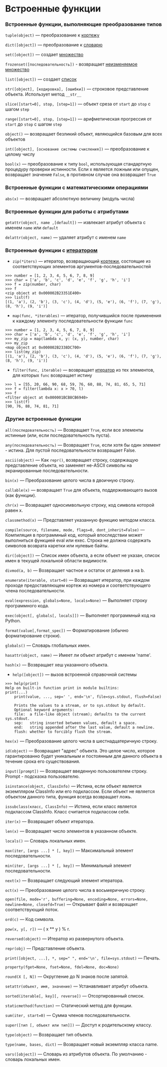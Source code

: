 # Встроенные функции

### Встроенные функции, выполняющие преобразование типов

`tuple(object)` — преобразование к [кортежу](Python-Tuple%20(Кортежи).md)

`dict([object])` — преобразование к [словарю](Python-Dict%20(Словари).md)

`set([object])` — создает [множество](Python-Set%20(Множество).md)

`frozenset([последовательность])` - возвращает [неизменяемое множество](Python-Set%20(Множество).md)

`list([object])` — создает [список](Python-List%20(Списки).md)

`str([object], [кодировка], [ошибки])` — строковое представление объекта. Использует метод `__str__`

`slice([start=0], stop, [step=1])` — объект среза от `start` до `stop` с шагом `step`

`range([start=0], stop, [step=1])` — арифметическая прогрессия от `start` до `stop` с шагом `step`

`object()` — возвращает безликий объект, являющийся базовым для всех объектов

`int([object], [основание системы счисления])` — преобразование к целому числу

`bool(x)` — преобразование к типу `bool`, использующая стандартную процедуру проверки истинности. 
Если х является ложным или опущен, возвращает значение `False`, в противном случае она возвращает `True`

### Встроенные функции с математическими операциями 

`abs(x)` — возвращает абсолютную величину (модуль числа)

### Встроенные функции для работы с атрибутами

`getattr(object, name ,[default])` — извлекает атрибут объекта с именем `name` или `default`

`delattr(object, name)` — удаляет атрибут с именем `name`

### Встроенные функции с [итератором](Паттерн-Итератор.md)

- `zip(*iters)` — итератор, возвращающий [кортежи](Python-Tuple%20(Кортежи).md),
состоящие из соответствующих элементов аргументов-последовательностей
```
>>> number = [1, 2, 3, 4, 5, 6, 7, 8, 9]
>>> char = ['a', 'b', 'c', 'd', 'e', 'f', 'g', 'h', 'i']
>>> f = zip(number, char)
>>> f
<zip object at 0x000002B23351E400>
>>> list(f)
[(1, 'a'), (2, 'b'), (3, 'c'), (4, 'd'), (5, 'e'), (6, 'f'), (7, 'g'), (8, 'h'), (9, 'i')]
```
- `map(func, *iterables)` — итератор, получившийся после применения к каждому 
элементу последовательности функции `func`
```
>>> number = [1, 2, 3, 4, 5, 6, 7, 8, 9]
>>> char = ['a', 'b', 'c', 'd', 'e', 'f', 'g', 'h', 'i']
>>> my_zip = map(lambda x, y: (x, y), number, char)
>>> my_zip
<map object at 0x000002B2338DC700>
>>> list(my_zip)
[(1, 'a'), (2, 'b'), (3, 'c'), (4, 'd'), (5, 'e'), (6, 'f'), (7, 'g'), (8, 'h'), (9, 'i')]
```

- `filter(func, iterable)` — возвращает [итератор](Паттерн-Итератор.md) из тех 
элементов, для которых `func` возвращает истину
```
>>> l = [55, 20, 66, 90, 68, 59, 76, 60, 88, 74, 81, 65, 5, 71]
>>> f = filter(lambda x: x > 70, l)
>>> f
<filter object at 0x000001BCB8CB6940>
>>> list(f)
[90, 76, 88, 74, 81, 71]
```

### Другие встроенные функции

`all(последовательность)` — Возвращает `True`, если все элементы истинные (или, если последовательность пуста).

`any(последовательность)` — Возвращает `True`, если хотя бы один элемент - истина. Для пустой последовательности возвращает False.

`ascii(object)` — Как `repr()`, возвращает строку, содержащую представление объекта, но заменяет не-ASCII символы на экранированные последовательности.

`bin(x)` — Преобразование целого числа в двоичную строку.

`callable(x)` — возвращает `True` для объекта, поддерживающего вызов (как функции).

`chr(x)` — Возвращает односимвольную строку, код символа которой равен x.

`classmethod(x)` — Представляет указанную функцию методом класса.

`compile(source, filename, mode, flags=0, dont_inherit=False)` — Компиляция в программный код, который впоследствии может выполниться функцией eval или exec. Строка не должна содержать символов возврата каретки или нулевые байты.

`dir([object])` — Список имен объекта, а если объект не указан, список имен в текущей локальной области видимости.

`divmod(a, b)` — Возвращает частное и остаток от деления a на b.

`enumerate(iterable, start=0)` — Возвращает итератор, при каждом проходе предоставляющем кортеж из номера и соответствующего члена последовательности.

`eval(expression, globals=None, locals=None)` — Выполняет строку программного кода.

`exec(object[, globals[, locals]])` — Выполняет программный код на Python.

`format(value[,format_spec])` — Форматирование (обычно форматирование строки).

`globals()` — Словарь глобальных имен.

`hasattr(object, name)` — Имеет ли объект атрибут с именем 'name'.

`hash(x)` — Возвращает хеш указанного объекта.

- `help([object])` — вызов встроенной справочной системы
```
>>> help(print)
Help on built-in function print in module builtins:
print(...)
    print(value, ..., sep=' ', end='\n', file=sys.stdout, flush=False)
    
    Prints the values to a stream, or to sys.stdout by default.
    Optional keyword arguments:
    file:  a file-like object (stream); defaults to the current sys.stdout.
    sep:   string inserted between values, default a space.
    end:   string appended after the last value, default a newline.
    flush: whether to forcibly flush the stream.
```

`hex(х)` — Преобразование целого числа в шестнадцатеричную строку.

`id(object)` — Возвращает "адрес" объекта. Это целое число, которое гарантированно будет уникальным и постоянным для данного объекта в течение срока его существования.

`input([prompt])` — Возвращает введенную пользователем строку. Prompt - подсказка пользователю.

`isinstance(object, ClassInfo)` — Истина, если объект является экземпляром ClassInfo или его подклассом. Если объект не является объектом данного типа, функция всегда возвращает ложь.

`issubclass(класс, ClassInfo)` — Истина, если класс является подклассом ClassInfo. Класс считается подклассом себя.

`iter(x)` — Возвращает объект итератора.

`len(x)` — Возвращает число элементов в указанном объекте.

`locals()` — Словарь локальных имен.

`max(iter, [args ...] * [, key])` — Максимальный элемент последовательности.

`min(iter, [args ...] * [, key])` — Минимальный элемент последовательности.

`next(x)` — Возвращает следующий элемент итератора.

`oct(х)` — Преобразование целого числа в восьмеричную строку.

`open(file, mode='r', buffering=None, encoding=None, errors=None, newline=None, closefd=True)` — Открывает файл и возвращает соответствующий поток.

`ord(с)` — Код символа.

`pow(x, y[, r])` — ( x ** y ) % r.

`reversed(object)` — Итератор из развернутого объекта.

`repr(obj)` — Представление объекта.

`print([object, ...], *, sep=" ", end='\n', file=sys.stdout)` — Печать.

`property(fget=None, fset=None, fdel=None, doc=None)`

`round(X [, N])` — Округление до N знаков после запятой.

`setattr(объект, имя, значение)` — Устанавливает атрибут объекта.

`sorted(iterable[, key][, reverse])` — Отсортированный список.

`staticmethod(function)` — Статический метод для функции.

`sum(iter, start=0)` — Сумма членов последовательности.

`super([тип [, объект или тип]])` — Доступ к родительскому классу.

`type(object)` — Возвращает тип объекта.

`type(name, bases, dict)` — Возвращает новый экземпляр класса name.

`vars([object])` — Словарь из атрибутов объекта. По умолчанию - словарь локальных имен.
